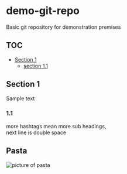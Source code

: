 # demo-git-repo
Basic git repository for demonstration premises

## TOC
* [Section 1](#section-1)
	* [section 1.1](#1.1)

## Section 1
Sample text
### 1.1
more hashtags mean more sub headings,  
next line is double space

## Pasta
![picture of pasta](https://tse3.mm.bing.net/th?id=OIP.goegMDVwEd-bANzfo611GQHaJC&pid=Api&P=0&w=129&h=158)


